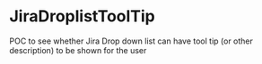 # JiraDroplistToolTip
POC to see whether Jira Drop down list can have tool tip (or other description) to be shown for the user

